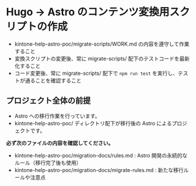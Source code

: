 # Hugo → Astro のコンテンツ変換用スクリプトの作成

- kintone-help-astro-poc/migrate-scripts/WORK.md の内容を遵守して作業すること
- 変換スクリプトの変更後、常に migrate-scripts/ 配下のテストコードを最新化すること
- コード変更後、常に migrate-scripts/ 配下で `npm run test` を実行し、テストが通ることを確認すること

## プロジェクト全体の前提

- Astro への移行作業を行っています。
- kintone-help-astro-poc/ ディレクトリ配下が移行後の Astro によるプロジェクトです。

**必ず次のファイルの内容を確認してください。**

- kintone-help-astro-poc/migration-docs/rules.md : Astro 開発の永続的なルール（移行完了後も使用）
- kintone-help-astro-poc/migration-docs/migrate-rules.md : 新たな移行ルールや注意点
